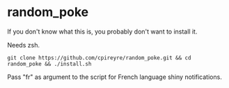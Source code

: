 # random_poke

If you don't know what this is, you probably don't want to install it.

Needs zsh.

```git clone https://github.com/cpireyre/random_poke.git && cd random_poke && ./install.sh```

Pass "fr" as argument to the script for French language shiny notifications.
